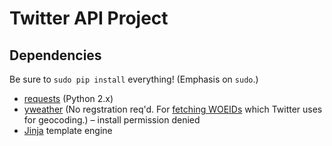 # Twitter API Project

## Dependencies
Be sure to `sudo pip install` everything! (Emphasis on `sudo`.)
* [requests](http://docs.python-requests.org/en/latest/) (Python 2.x)
* [yweather](https://pypi.python.org/pypi/yweather/) (No regstration req'd. For [fetching WOEIDs](https://yweather.readthedocs.org/en/v0.1/usage.html#fetch-a-location-s-woeid) which Twitter uses for geocoding.) &ndash; install permission denied
* [Jinja](http://jinja.pocoo.org/) template engine
